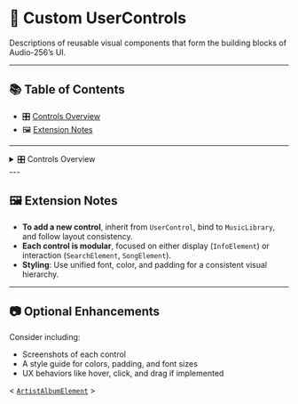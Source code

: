 # 🧩 Custom UserControls

Descriptions of reusable visual components that form the building blocks of Audio-256’s UI.

---

## 📚 Table of Contents

- 🎛️ [Controls Overview](#️-controls-overview)
- 🖼 [Extension Notes](#-extension-notes)

---
<details>
<summary>🎛️ Controls Overview</summary>

| Control Name          | Description                               | Used In View(s)         | Notes / Features                       |
|----------------------|-------------------------------------------|------------------------|--------------------------------------|
| 🎵 `ArtistAlbumElement`  | Single album thumbnail in artist view     | ArtistAlbumView        | Clickable, hover effects              |
| 📀 `ArtistAlbumView`     | Full album with cover and tracklist       | ArtistAlbumView        | Container for album details           |
| 📃 `ArtistAlbumSongsView`| Track list with number, title, duration   | ArtistAlbumView        | Displays detailed track info          |
| 📋 `PlaylistInfoElement` | Playlist title and cover art               | PlaylistView           | Editable title, cover support         |
| 🎶 `PlaylistSongElement` | Song entry with add/remove button          | PlaylistView           | Supports drag and reorder             |
| 🔍 `PlaylistSearchElement`| Search box to add songs to playlist       | PlaylistView           | Autocomplete, debounce input          |

</details>
---

## 🖼 Extension Notes

- **To add a new control**, inherit from `UserControl`, bind to `MusicLibrary`, and follow layout consistency.
- **Each control is modular**, focused on either display (`InfoElement`) or interaction (`SearchElement`, `SongElement`).
- **Styling**: Use unified font, color, and padding for a consistent visual hierarchy.

---

## 📷 Optional Enhancements

Consider including:
- Screenshots of each control
- A style guide for colors, padding, and font sizes
- UX behaviors like hover, click, and drag if implemented

<  [`ArtistAlbumElement`](Views/Elements/Albums/ArtistAlbumThumbnail.cs) >